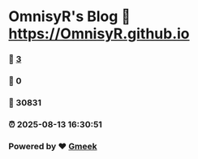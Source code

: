 # OmnisyR's Blog :link: https://OmnisyR.github.io 
### :page_facing_up: [3](https://OmnisyR.github.io/tag.html) 
### :speech_balloon: 0 
### :hibiscus: 30831 
### :alarm_clock: 2025-08-13 16:30:51 
### Powered by :heart: [Gmeek](https://github.com/Meekdai/Gmeek)
